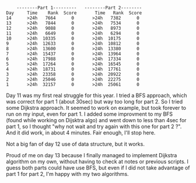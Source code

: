         --------Part 1---------   --------Part 2--------
    Day     Time    Rank  Score       Time   Rank  Score
    14      >24h   7664      0       >24h   7382      0
    13      >24h   7844      0       >24h   7534      0
    12      >24h   9088      0       >24h   8973      0
    11      >24h   6649      0       >24h   6294      0
    10      >24h  10335      0       >24h  10175      0
    9       >24h  12633      0       >24h  10812      0
    8       >24h  13600      0       >24h  13380      0
    7       >24h  15437      0       >24h  13964      0
    6       >24h  17988      0       >24h  17334      0
    5       >24h  17264      0       >24h  16545      0
    4       >24h  18731      0       >24h  17761      0
    3       >24h  23358      0       >24h  20922      0
    2       >24h  25046      0       >24h  22275      0
    1       >24h  32157      0       >24h  25061      0


Day 11 was my first real struggle for this year. I tried a BFS approach, which was correct for part 1 (about 30sec) but way too long for part 2. So I tried some Dijkstra approach. It seemed to work on example, but took forever to run on my input, even for part 1. I added some improvment to my BFS (found while working on Dijsktra algo) and went down to less than 4sec for part 1, so I thought "why not wait and try again with this one for part 2 ?". And it did work, in about 4 minutes. Fair enough, I'll stop here.

Not a big fan of day 12 use of data structure, but it works.

Proud of me on day 13 because I finally managed to implement Dijkstra algorithm on my own, without having to check at notes or previous scripts. I guess both parts could have use BFS, but even if I did not take advantage of part 1 for part 2, I'm happy with my two algorithms.
